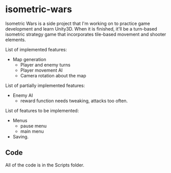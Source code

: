 # isometric-wars

  Isometric Wars is a side project that I'm working on to practice game development and learn Unity3D. When it is finished, it'll be a turn-based isometric strategy game that incorporates tile-based movement and shooter elements. 
  
  List of implemented features:
   * Map generation
     * Player and enemy turns
     * Player movement AI
     * Camera rotation about the map
    
    
  List of partially implemented features:
   * Enemy AI
     * reward function needs tweaking, attacks too often.

  List of features to be implemented:
   * Menus
     * pause menu
     * main menu
   * Saving.
    

## Code

All of the code is in the Scripts folder.


